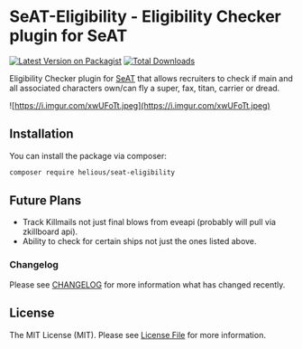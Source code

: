 # SeAT-Eligibility - Eligibility Checker plugin for SeAT

[![Latest Version on Packagist](https://img.shields.io/packagist/v/helious/seat-eligibility.svg?style=flat-square)](https://packagist.org/packages/helious/seat-eligibility)
[![Total Downloads](https://img.shields.io/packagist/dt/helious/seat-eligibility.svg?style=flat-square)](https://packagist.org/packages/helious/seat-eligibility)

Eligibility Checker plugin for [SeAT](https://github.com/eveseat/seat) that allows recruiters to check if main and all associated characters own/can fly a super, fax, titan, carrier or dread.

![https://i.imgur.com/xwUFoTt.jpeg](https://i.imgur.com/xwUFoTt.jpeg)

## Installation

You can install the package via composer:

```bash
composer require helious/seat-eligibility
```

## Future Plans
- Track Killmails not just final blows from eveapi (probably will pull via zkillboard api).
- Ability to check for certain ships not just the ones listed above.

### Changelog

Please see [CHANGELOG](CHANGELOG.md) for more information what has changed recently.

## License

The MIT License (MIT). Please see [License File](LICENSE) for more information.
